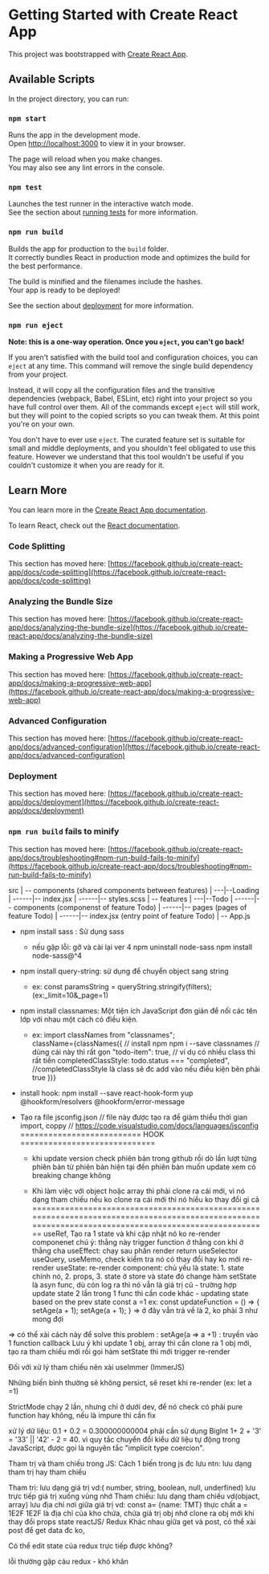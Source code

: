 # Getting Started with Create React App

This project was bootstrapped with [Create React App](https://github.com/facebook/create-react-app).

## Available Scripts

In the project directory, you can run:

### `npm start`

Runs the app in the development mode.\
Open [http://localhost:3000](http://localhost:3000) to view it in your browser.

The page will reload when you make changes.\
You may also see any lint errors in the console.

### `npm test`

Launches the test runner in the interactive watch mode.\
See the section about [running tests](https://facebook.github.io/create-react-app/docs/running-tests) for more information.

### `npm run build`

Builds the app for production to the `build` folder.\
It correctly bundles React in production mode and optimizes the build for the best performance.

The build is minified and the filenames include the hashes.\
Your app is ready to be deployed!

See the section about [deployment](https://facebook.github.io/create-react-app/docs/deployment) for more information.

### `npm run eject`

**Note: this is a one-way operation. Once you `eject`, you can't go back!**

If you aren't satisfied with the build tool and configuration choices, you can `eject` at any time. This command will remove the single build dependency from your project.

Instead, it will copy all the configuration files and the transitive dependencies (webpack, Babel, ESLint, etc) right into your project so you have full control over them. All of the commands except `eject` will still work, but they will point to the copied scripts so you can tweak them. At this point you're on your own.

You don't have to ever use `eject`. The curated feature set is suitable for small and middle deployments, and you shouldn't feel obligated to use this feature. However we understand that this tool wouldn't be useful if you couldn't customize it when you are ready for it.

## Learn More

You can learn more in the [Create React App documentation](https://facebook.github.io/create-react-app/docs/getting-started).

To learn React, check out the [React documentation](https://reactjs.org/).

### Code Splitting

This section has moved here: [https://facebook.github.io/create-react-app/docs/code-splitting](https://facebook.github.io/create-react-app/docs/code-splitting)

### Analyzing the Bundle Size

This section has moved here: [https://facebook.github.io/create-react-app/docs/analyzing-the-bundle-size](https://facebook.github.io/create-react-app/docs/analyzing-the-bundle-size)

### Making a Progressive Web App

This section has moved here: [https://facebook.github.io/create-react-app/docs/making-a-progressive-web-app](https://facebook.github.io/create-react-app/docs/making-a-progressive-web-app)

### Advanced Configuration

This section has moved here: [https://facebook.github.io/create-react-app/docs/advanced-configuration](https://facebook.github.io/create-react-app/docs/advanced-configuration)

### Deployment

This section has moved here: [https://facebook.github.io/create-react-app/docs/deployment](https://facebook.github.io/create-react-app/docs/deployment)

### `npm run build` fails to minify

This section has moved here: [https://facebook.github.io/create-react-app/docs/troubleshooting#npm-run-build-fails-to-minify](https://facebook.github.io/create-react-app/docs/troubleshooting#npm-run-build-fails-to-minify)

src
| -- components (shared components between features)
| ---|--Loading
| ------|-- index.jsx
| ------|-- styles.scss
| -- features
| ---|--Todo
| ------|-- components (componenst of feature Todo)
| ------|-- pages (pages of feature Todo)
| ------|-- index.jsx (entry point of feature Todo)
| -- App.js

<!-- Install  -->

- npm install sass : Sử dụng sass

  - nếu gặp lỗi: gỡ và cài lại ver 4 npm uninstall node-sass
    npm install node-sass@^4

- npm install query-string: sử dụng để chuyển object sang string
  - ex: const paramsString = queryString.stringify(filters);(ex:\_limit=10&\_page=1)
- npm install classnames: Một tiện ích JavaScript đơn giản để nối các tên lớp với nhau một cách có điều kiện.

  - ex: import classNames from "classnames";  
     className={classNames({
    // install npm npm i --save classnames // dùng cái này thì rất gọn
    "todo-item": true, // ví dụ có nhiều class thì rất tiền
    completedClassStyle: todo.status === "completed", //completedClassStyle là class sẽ đc add vào nếu điều kiện bên phải true
    })}

- install hook: npm install --save react-hook-form yup @hookform/resolvers @hookform/error-message
- Tạo ra file jsconfig.json // file này được tạo ra để giảm thiểu thời gian import, coppy // https://code.visualstudio.com/docs/languages/jsconfig
  ========================== HOOK =============================

  - khi update version check phiên bản trong github rồi dò lần lượt từng phiên bản từ phiên bản hiện tại đến phiên bản muốn update xem có breaking change không

  - Khi làm việc với object hoặc array thì phải clone ra cái mới, vì nó dạng tham chiếu nếu ko clone ra cái mới thì nó hiểu ko thay đổi gì cả
    ===================================================================================================================================================== useRef, Tạo ra 1 state và khi cập nhật nó ko re-render componenet chú ý: thằng này trigger function ở thằng con khi ở thằng cha useEffect: chạy sau phần render return useSelector useQuery, useMemo, check kiểm tra nó có thay đổi hay ko mới re-render useState: re-render component: chủ yếu là state: 1. state chính nó, 2. props, 3. state ở store và state đó change hàm setState là asyn func, dù cón log ra thì nó vẫn là giá trị cũ - trường hợp update state 2 lần trong 1 func thì cần code khác - updating state based on the prev state const a =1 ex: const updateFunction = () => { setAge(a + 1); setAge(a + 1); } => ở đây vẫn trả về là 2, ko phải 3 như mong đợi

=> có thể xài cách này để solve this problem : setAge(a => a +1) : truyền vào 1 function callback
Lưu ý khi update 1 obj, array thì cần clone ra 1 obj mới, tạo ra tham chiếu mới rồi gọi hàm setState thì mới trigger re-render

Đối với xử lý tham chiếu nên xài useImmer (ImmerJS)

Những biến bình thường sẽ không persict, sẽ reset khi re-render (ex: let a =1)

StrictMode chạy 2 lần, nhưng chỉ ở dưới dev, để nó check có phải pure function hay không, nếu là impure thì cần fix

xử lý dữ liệu: 0.1 + 0.2 = 0.300000000004 phải cần sử dụng BigInt 1+ 2 + '3' = '33' || '42' - 2 = 40. vì quy tắc chuyển đổi kiểu dữ liệu tự động trong JavaScript, được gọi là nguyên tắc "implicit type coercion".

Tham trị và tham chiếu trong JS: Cách 1 biến trong js đc lưu ntn: lưu dạng tham trị hay tham chiếu

Tham trị: lưu dạng giá trị vd:( number, string, boolean, null, underfined) lưu trực tiếp giá trị xuống vùng nhớ
Tham chiếu: lưu dạng tham chiếu vd(objact, array) lưu địa chỉ nơi giữa giá trị vd: const a= {name: TMT} thực chất a = 1E2F 1E2F là địa chỉ của kho chứa, chứa giá trị obj
nhớ clone ra obj mới khi thay đổi props state reactJS/ Redux
Khác nhau giữa get và post, có thể xài post để get data đc ko,

Có thể edit state của redux trực tiếp được không?

lỗi thường gặp cảu redux - khó khăn
